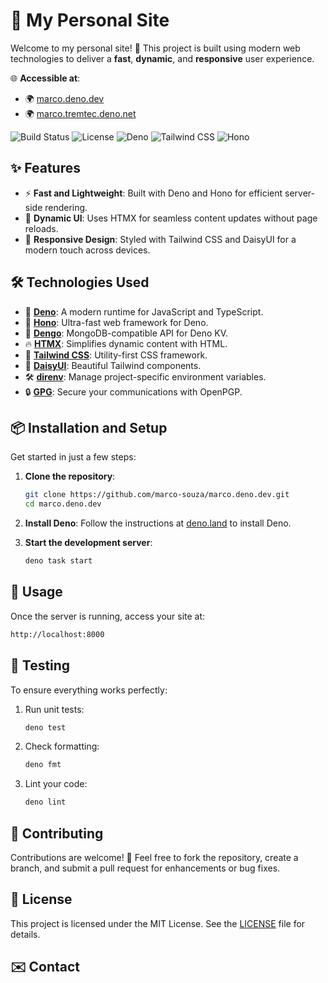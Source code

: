 # 🚀 My Personal Site

Welcome to my personal site! 🌟 This project is built using modern web technologies to deliver a **fast**, **dynamic**, and **responsive** user experience.

🌐 **Accessible at**:
- 🌍 [marco.deno.dev](https://marco.deno.dev)
- 🌍 [marco.tremtec.deno.net](https://marco.tremtec.deno.net)

![Build Status](https://img.shields.io/github/workflow/status/marco-souza/marco.deno.dev/CI)
![License](https://img.shields.io/github/license/marco-souza/marco.deno.dev)
![Deno](https://img.shields.io/badge/Deno-🦕-green)
![Tailwind CSS](https://img.shields.io/badge/Tailwind%20CSS-💅-blue)
![Hono](https://img.shields.io/badge/Hono-🔥-orange)

## ✨ Features

- ⚡ **Fast and Lightweight**: Built with Deno and Hono for efficient server-side rendering.
- 🌈 **Dynamic UI**: Uses HTMX for seamless content updates without page reloads.
- 📱 **Responsive Design**: Styled with Tailwind CSS and DaisyUI for a modern touch across devices.

## 🛠️ Technologies Used

- 🦕 [**Deno**](https://github.com/denoland/deno): A modern runtime for JavaScript and TypeScript.
- 🌟 [**Hono**](https://github.com/honojs/hono): Ultra-fast web framework for Deno.
- 💾 [**Dengo**](https://github.com/copilotzhq/dengo): MongoDB-compatible API for Deno KV.
- 🔥 [**HTMX**](https://github.com/bigskysoftware/htmx): Simplifies dynamic content with HTML.
- 💅 [**Tailwind CSS**](https://github.com/tailwindlabs/tailwindcss): Utility-first CSS framework.
- 🌼 [**DaisyUI**](https://github.com/saadeghi/daisyui): Beautiful Tailwind components.
- 🛠️ [**direnv**](https://github.com/direnv/direnv): Manage project-specific environment variables.
- 🔒 [**GPG**](https://gnupg.org/): Secure your communications with OpenPGP.

## 📦 Installation and Setup

Get started in just a few steps:

1. **Clone the repository**:
   ```bash
   git clone https://github.com/marco-souza/marco.deno.dev.git
   cd marco.deno.dev
   ```

2. **Install Deno**: Follow the instructions at [deno.land](https://deno.land/#installation) to install Deno.

3. **Start the development server**:
   ```bash
   deno task start
   ```

## 🚀 Usage

Once the server is running, access your site at:
```bash
http://localhost:8000
```

## 🧪 Testing

To ensure everything works perfectly:

1. Run unit tests:
   ```bash
   deno test
   ```

2. Check formatting:
   ```bash
   deno fmt
   ```

3. Lint your code:
   ```bash
   deno lint
   ```

## 🤝 Contributing

Contributions are welcome! 🎉 Feel free to fork the repository, create a branch, and submit a pull request for enhancements or bug fixes.

## 📜 License

This project is licensed under the MIT License. See the [LICENSE](LICENSE) file for details.

## ✉️ Contact

